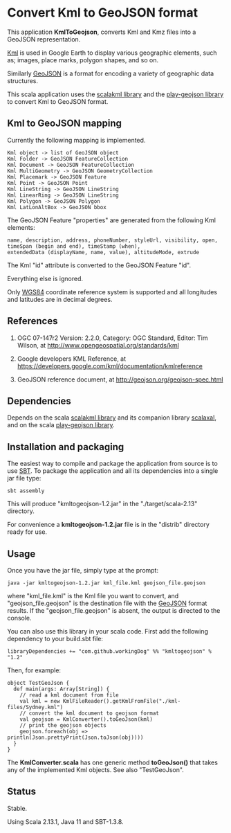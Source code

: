 # Convert Kml to GeoJSON format 

This application **KmlToGeojson**, converts Kml and Kmz files into a GeoJSON representation. 

[Kml](https://developers.google.com/kml/documentation/kmlreference) is used in Google Earth to display 
various geographic elements, such as; images, place marks, polygon shapes, and so on.

Similarly [GeoJSON](http://geojson.org/) is a format for encoding a variety of geographic data structures.

This scala application uses the [scalakml library](https://github.com/workingDog/scalakml) and 
the [play-geojson library](https://github.com/jroper/play-geojson) to convert Kml to GeoJSON format.
 
## Kml to GeoJSON mapping

Currently the following mapping is implemented.

    Kml object -> list of GeoJSON object
    Kml Folder -> GeoJSON FeatureCollection
    Kml Document -> GeoJSON FeatureCollection
    Kml MultiGeometry -> GeoJSON GeometryCollection
    Kml Placemark -> GeoJSON Feature
    Kml Point -> GeoJSON Point
    Kml LineString -> GeoJSON LineString
    Kml LinearRing -> GeoJSON LineString
    Kml Polygon -> GeoJSON Polygon
    Kml LatLonAltBox -> GeoJSON bbox

The GeoJSON Feature "properties" are generated from the following Kml elements:

    name, description, address, phoneNumber, styleUrl, visibility, open, 
    timeSpan (begin and end), timeStamp (when),
    extendedData (displayName, name, value), altitudeMode, extrude
 
The Kml "id" attribute is converted to the GeoJSON Feature "id".

Everything else is ignored.
 
Only [WGS84](https://en.wikipedia.org/wiki/World_Geodetic_System) coordinate reference system 
is supported and all longitudes and latitudes are in decimal degrees.
 
## References
 
1) OGC 07-147r2 Version: 2.2.0, Category: OGC Standard, Editor: Tim Wilson, at http://www.opengeospatial.org/standards/kml

2) Google developers KML Reference, at https://developers.google.com/kml/documentation/kmlreference

3) GeoJSON reference document, at http://geojson.org/geojson-spec.html

## Dependencies

Depends on the scala [scalakml library](https://github.com/workingDog/scalakml)
and its companion library [scalaxal](https://github.com/workingDog/scalaxal), 
and on the scala [play-geojson library](https://github.com/jroper/play-geojson).

## Installation and packaging

The easiest way to compile and package the application from source is to use [SBT](http://www.scala-sbt.org/).
To package the application and all its dependencies into a single jar file type:

    sbt assembly

This will produce "kmltogeojson-1.2.jar" in the "./target/scala-2.13" directory.

For convenience a **kmltogeojson-1.2.jar** file is in the "distrib" directory ready for use.


## Usage

Once you have the jar file, simply type at the prompt:
 
    java -jar kmltogeojson-1.2.jar kml_file.kml geojson_file.geojson
 
where "kml_file.kml" is the Kml file you want to convert, and "geojson_file.geojson" is the destination file 
with the [GeoJSON](http://geojson.org/) format results. If the "geojson_file.geojson" is absent, the output is directed to the console.
 
You can also use this library in your scala code. First add the following dependency to your build.sbt file:

    libraryDependencies += "com.github.workingDog" %% "kmltogeojson" % "1.2"

Then, for example:

    object TestGeoJson {
      def main(args: Array[String]) {
        // read a kml document from file
        val kml = new KmlFileReader().getKmlFromFile("./kml-files/Sydney.kml")
        // convert the kml document to geojson format
        val geojson = KmlConverter().toGeoJson(kml)
        // print the geojson objects
        geojson.foreach(obj => println(Json.prettyPrint(Json.toJson(obj))))
      }
    }
   
The **KmlConverter.scala** has one generic method **toGeoJson()** that takes any of the implemented Kml objects. 
See also "TestGeoJson".

## Status

Stable.

Using Scala 2.13.1, Java 11 and SBT-1.3.8.


